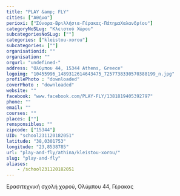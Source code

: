 ```yaml
---
title: "PLAY &amp; FLY"
cities: ["Αθήνα"]
perioxi: ["Σύνορα-Βριλλήσια-Γέρακας-ΠάτημαΧαλανδρίου"]
categoryNoSLug: "Κλειστού Χώρου"
subcategoriesNoSLug: [""]
categories: ["kleistou-xorou"]
subcategories: [""]
organisationid: ""
organisation: ""
orgurl: "undefined-"
address: "Ολύμπου 44, 15344 Athens, Greece"
logoimg: "10455996_1489312614643475_7257738330570388199_n.jpg"
profilePhoto : "downloaded"
coverPhoto : "downloaded"
website: ""
facebook: "www.facebook.com/PLAY-FLY/1381819405392797"
phone: ""
email: ""
courses: ""
places: [""]
rensponsibles: ""
zipcode: ["15344"]
UID: "school231120182051"
latitude: "38,0301753"
longitude: "23,8538785"
url: "play-and-fly/athina/kleistou-xorou/"
slug: "play-and-fly"
aliases:
    - /school231120182051
---
```



Ερασιτεχνική σχολή χορού, Ολύμπου 44, Γέρακας

